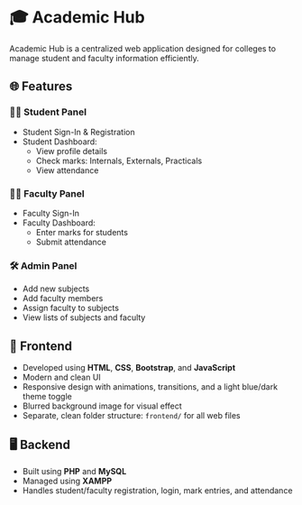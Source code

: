 # 🎓 Academic Hub

Academic Hub is a centralized web application designed for colleges to manage student and faculty information efficiently.

## 🌐 Features

### 🧑‍🎓 Student Panel
- Student Sign-In & Registration
- Student Dashboard:
  - View profile details
  - Check marks: Internals, Externals, Practicals
  - View attendance

### 👨‍🏫 Faculty Panel
- Faculty Sign-In
- Faculty Dashboard:
  - Enter marks for students
  - Submit attendance

### 🛠️ Admin Panel
- Add new subjects
- Add faculty members
- Assign faculty to subjects
- View lists of subjects and faculty

## 🎨 Frontend

- Developed using **HTML**, **CSS**, **Bootstrap**, and **JavaScript**
- Modern and clean UI 
- Responsive design with animations, transitions, and a light blue/dark theme toggle
- Blurred background image for visual effect
- Separate, clean folder structure: `frontend/` for all web files

## 🖥️ Backend

- Built using **PHP** and **MySQL**
- Managed using **XAMPP**
- Handles student/faculty registration, login, mark entries, and attendance



